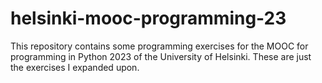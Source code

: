 # helsinki-mooc-programming-23
This repository contains some programming exercises for the MOOC for programming in Python 2023 of the University of Helsinki. These are just the exercises I expanded upon.